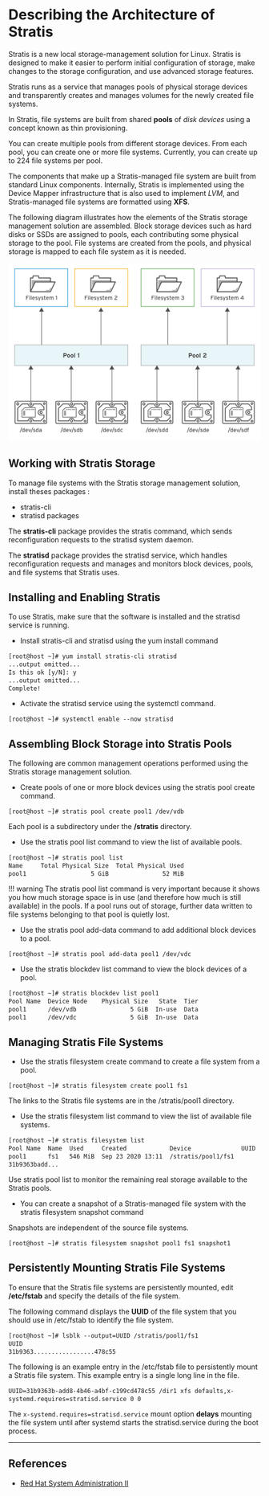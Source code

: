 # Describing the Architecture of Stratis

Stratis is a new local storage-management solution for Linux. Stratis is designed to make it easier to perform initial configuration of storage, make changes to the storage configuration, and use advanced storage features.

Stratis runs as a service that manages pools of physical storage devices and transparently creates and manages volumes for the newly created file systems.

In Stratis, file systems are built from shared **pools** of _disk devices_ using a concept known as thin provisioning.

You can create multiple pools from different storage devices. From each pool, you can create one or more file systems. Currently, you can create up to 224 file systems per pool.

The components that make up a Stratis-managed file system are built from standard Linux components. Internally, Stratis is implemented using the Device Mapper infrastructure that is also used to implement _LVM_, and Stratis-managed file systems are formatted using **XFS**.

The following diagram illustrates how the elements of the Stratis storage management solution are assembled. Block storage devices such as hard disks or SSDs are assigned to pools, each contributing some physical storage to the pool. File systems are created from the pools, and physical storage is mapped to each file system as it is needed.

![Elements of Stratis](resources/stratis_element-storage-modern.svg)

## Working with Stratis Storage

To manage file systems with the Stratis storage management solution, install theses packages :

* stratis-cli
* stratisd packages

The **stratis-cli** package provides the stratis command, which sends reconfiguration requests to the stratisd system daemon.

The **stratisd** package provides the stratisd service, which handles reconfiguration requests and manages and monitors block devices, pools, and file systems that Stratis uses.

## Installing and Enabling Stratis

To use Stratis, make sure that the software is installed and the stratisd service is running.

* Install stratis-cli and stratisd using the yum install command

```shell
[root@host ~]# yum install stratis-cli stratisd
...output omitted...
Is this ok [y/N]: y
...output omitted...
Complete!
```

* Activate the stratisd service using the systemctl command.

```shell
[root@host ~]# systemctl enable --now stratisd
```

## Assembling Block Storage into Stratis Pools

The following are common management operations performed using the Stratis storage management solution.

* Create pools of one or more block devices using the stratis pool create command.

```shell
[root@host ~]# stratis pool create pool1 /dev/vdb
```

Each pool is a subdirectory under the **/stratis** directory.

* Use the stratis pool list command to view the list of available pools.

```shell
[root@host ~]# stratis pool list
Name     Total Physical Size  Total Physical Used
pool1                  5 GiB               52 MiB
```

!!! warning
    The stratis pool list command is very important because it shows you how much storage space is in use (and therefore how much is still available) in the pools.
    If a pool runs out of storage, further data written to file systems belonging to that pool is quietly lost.

* Use the stratis pool add-data command to add additional block devices to a pool.

```shell
[root@host ~]# stratis pool add-data pool1 /dev/vdc
```

* Use the stratis blockdev list command to view the block devices of a pool.

```shell
[root@host ~]# stratis blockdev list pool1
Pool Name  Device Node    Physical Size   State  Tier
pool1      /dev/vdb               5 GiB  In-use  Data
pool1      /dev/vdc               5 GiB  In-use  Data
```

## Managing Stratis File Systems

* Use the stratis filesystem create command to create a file system from a pool.

```shell
[root@host ~]# stratis filesystem create pool1 fs1
```

The links to the Stratis file systems are in the /stratis/pool1 directory.

* Use the stratis filesystem list command to view the list of available file systems.

```shell
[root@host ~]# stratis filesystem list
Pool Name  Name  Used     Created            Device              UUID
pool1      fs1   546 MiB  Sep 23 2020 13:11  /stratis/pool1/fs1  31b9363badd...
```

Use stratis pool list to monitor the remaining real storage available to the Stratis pools.

* You can create a snapshot of a Stratis-managed file system with the stratis filesystem snapshot command

Snapshots are independent of the source file systems.

```shell
[root@host ~]# stratis filesystem snapshot pool1 fs1 snapshot1
```

## Persistently Mounting Stratis File Systems

To ensure that the Stratis file systems are persistently mounted, edit **/etc/fstab** and specify the details of the file system.

The following command displays the **UUID** of the file system that you should use in /etc/fstab to identify the file system.

```shell
[root@host ~]# lsblk --output=UUID /stratis/pool1/fs1
UUID
31b9363.................478c55
```

The following is an example entry in the /etc/fstab file to persistently mount a Stratis file system. This example entry is a single long line in the file.

```shell
UUID=31b9363b-add8-4b46-a4bf-c199cd478c55 /dir1 xfs defaults,x-systemd.requires=stratisd.service 0 0
```

The `x-systemd.requires=stratisd.service` mount option **delays** mounting the file system until after systemd starts the stratisd.service during the boot process.

---

## References

* [Red Hat System Administration II](https://rol.redhat.com/rol/app/courses/rh134-8.2/pages/ch08)

